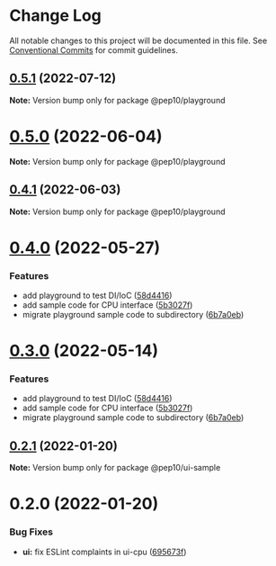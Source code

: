 # Change Log

All notable changes to this project will be documented in this file.
See [Conventional Commits](https://conventionalcommits.org) for commit guidelines.

## [0.5.1](https://gitlab.com/pep10/pepsuite/compare/v0.5.0...v0.5.1) (2022-07-12)

**Note:** Version bump only for package @pep10/playground





# [0.5.0](https://gitlab.com/pep10/pepsuite/compare/v0.4.1...v0.5.0) (2022-06-04)

**Note:** Version bump only for package @pep10/playground





## [0.4.1](https://gitlab.com/pep10/pepsuite/compare/v0.4.0...v0.4.1) (2022-06-03)

**Note:** Version bump only for package @pep10/playground





# [0.4.0](https://gitlab.com/pep10/pepsuite/compare/v0.2.1...v0.4.0) (2022-05-27)


### Features

* add playground to test DI/IoC ([58d4416](https://gitlab.com/pep10/pepsuite/commit/58d4416fc2e23aad78de83c9b17673566eee92fd))
* add sample code for CPU interface ([5b3027f](https://gitlab.com/pep10/pepsuite/commit/5b3027fcd85353715d71c5d65300ce8a769f77b7))
* migrate playground sample code to subdirectory ([6b7a0eb](https://gitlab.com/pep10/pepsuite/commit/6b7a0eb2c9f0eb3fcd3259ac1e92f7da4ed30409))





# [0.3.0](https://gitlab.com/pep10/pepsuite/compare/v0.2.1...v0.3.0) (2022-05-14)


### Features

* add playground to test DI/IoC ([58d4416](https://gitlab.com/pep10/pepsuite/commit/58d4416fc2e23aad78de83c9b17673566eee92fd))
* add sample code for CPU interface ([5b3027f](https://gitlab.com/pep10/pepsuite/commit/5b3027fcd85353715d71c5d65300ce8a769f77b7))
* migrate playground sample code to subdirectory ([6b7a0eb](https://gitlab.com/pep10/pepsuite/commit/6b7a0eb2c9f0eb3fcd3259ac1e92f7da4ed30409))





## [0.2.1](https://gitlab.com/pep10/pepsuite/compare/v0.2.0...v0.2.1) (2022-01-20)

**Note:** Version bump only for package @pep10/ui-sample





# 0.2.0 (2022-01-20)


### Bug Fixes

* **ui:** fix ESLint complaints in ui-cpu ([695673f](https://gitlab.com/pep10/pepsuite/commit/695673f246879c5ae065f961488c8d287f0a9790))
